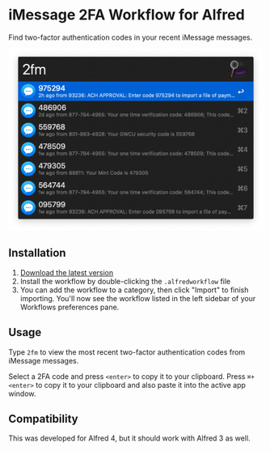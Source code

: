# iMessage 2FA Workflow for Alfred

Find two-factor authentication codes in your recent iMessage messages.

![Screenshot](screenshot.png)

## Installation

1. [Download the latest version](https://github.com/squatto/alfred-imessage-2fa/releases/latest/download/iMessage.2FA.alfredworkflow)
2. Install the workflow by double-clicking the `.alfredworkflow` file
3. You can add the workflow to a category, then click "Import" to finish importing. You'll now see the workflow listed in the left sidebar of your Workflows preferences pane.

## Usage

Type `2fm` to view the most recent two-factor authentication codes from iMessage messages.

Select a 2FA code and press `<enter>` to copy it to your clipboard. Press `⌘+<enter>` to copy it to your clipboard and also paste it into the active app window.

## Compatibility

This was developed for Alfred 4, but it should work with Alfred 3 as well.
